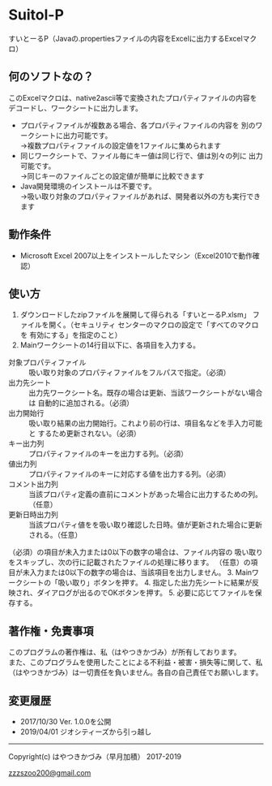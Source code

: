 # Suitol-P
すいとーるP（Javaの.propertiesファイルの内容をExcelに出力するExcelマクロ）

## 何のソフトなの？

このExcelマクロは、native2ascii等で変換されたプロパティファイルの内容を
デコードし、ワークシートに出力します。

* プロパティファイルが複数ある場合、各プロパティファイルの内容を
別のワークシートに出力可能です。        
→複数プロパティファイルの設定値を1ファイルに集められます
* 同じワークシートで、ファイル毎にキー値は同じ行で、値は別々の列に
出力可能です。        
  →同じキーのファイルごとの設定値が簡単に比較できます
* Java開発環境のインストールは不要です。        
  →吸い取り対象のプロパティファイルがあれば、開発者以外の方も実行できます

## 動作条件

* Microsoft Excel 2007以上をインストールしたマシン（Excel2010で動作確認）

## 使い方

1. ダウンロードしたzipファイルを展開して得られる「すいとーるP.xlsm」
ファイルを開く。（セキュリティ センターのマクロの設定で「すべてのマクロを
有効にする」を指定のこと）
2. Mainワークシートの14行目以下に、各項目を入力する。
<dl>
<dt>対象プロパティファイル</dt>
<dd>吸い取り対象のプロパティファイルをフルパスで指定。（必須）</dd>
<dt>出力先シート</dt>
<dd>出力先ワークシート名。既存の場合は更新、当該ワークシートがない場合は
自動的に追加される。（必須）</dd>
<dt>出力開始行</dt>
<dd>吸い取り結果の出力開始行。これより前の行は、項目名などを手入力可能と
するため更新されない。（必須）</dd>
<dt>キー出力列</dt>
<dd>プロパティファイルのキーを出力する列。（必須）</dd>
<dt>値出力列</dt>
<dd>プロパティファイルのキーに対応する値を出力する列。（必須）</dd>
<dt>コメント出力列</dt>
<dd>当該プロパティ定義の直前にコメントがあった場合に出力するための列。
（任意）</dd>
<dt>更新日時出力列</dt>
<dd>当該プロパティ値をを吸い取り確認した日時。値が更新された場合に更新
される。（任意）</dd>
</dl>
  （必須）の項目が未入力または0以下の数字の場合は、ファイル内容の
  吸い取りをスキップし、次の行に記載されたファイルの処理に移ります。        
 （任意）の項目が未入力または0以下の数字の場合は、当該項目を出力しません。
3. Mainワークシートの「吸い取り」ボタンを押す。
4. 指定した出力先シートに結果が反映され、ダイアログが出るのでOKボタンを押す。
5. 必要に応じてファイルを保存する。

## 著作権・免責事項

このプログラムの著作権は、私（はやつきかづみ）が所有しております。        
また、このプログラムを使用したことによる不利益・被害・損失等に関して、私
（はやつきかづみ）は一切責任を負いません。各自の自己責任でお願いします。

## 変更履歴

* 2017/10/30 Ver. 1.0.0を公開
* 2019/04/01 ジオシティーズから引っ越し

--------
Copyright(c) はやつきかづみ（早月加積） 2017-2019

zzzszoo200@gmail.com
